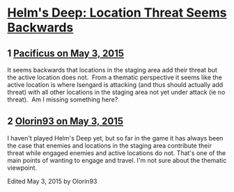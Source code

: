 # [Helm&#039;s Deep: Location Threat Seems Backwards](https://community.fantasyflightgames.com/topic/175058-helms-deep-location-threat-seems-backwards/)

## 1 [Pacificus on May 3, 2015](https://community.fantasyflightgames.com/topic/175058-helms-deep-location-threat-seems-backwards/?do=findComment&comment=1604028)

It seems backwards that locations in the staging area add their threat but the active location does not.  From a thematic perspective it seems like the active location is where Isengard is attacking (and thus should actually add threat) with all other locations in the staging area not yet under attack (ie no threat).  Am I missing something here?  

## 2 [Olorin93 on May 3, 2015](https://community.fantasyflightgames.com/topic/175058-helms-deep-location-threat-seems-backwards/?do=findComment&comment=1604123)

I haven't played Helm's Deep yet, but so far in the game it has always been the case that enemies and locations in the staging area contribute their threat while engaged enemies and active locations do not. That's one of the main points of wanting to engage and travel. I'm not sure about the thematic viewpoint.

Edited May 3, 2015 by Olorin93

